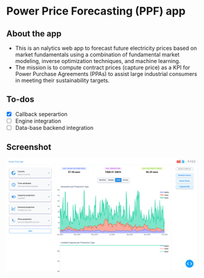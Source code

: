 # Power Price Forecasting (PPF) app

## About the app

- This is an nalytics web app to forecast future electricity prices based on market fundamentals using a combination of fundamental market modeling, inverse optimization techniques, and machine learning.
- The mission is to compute contract prices (capture price) as a KPI for Power Purchase Agreements (PPAs) to assist large industrial consumers in meeting their sustainability targets.



## To-dos
- [x] Callback seperartion
- [ ] Engine integration
- [ ] Data-base backend integration

## Screenshot

![plot](./statics/screenshot.png)

